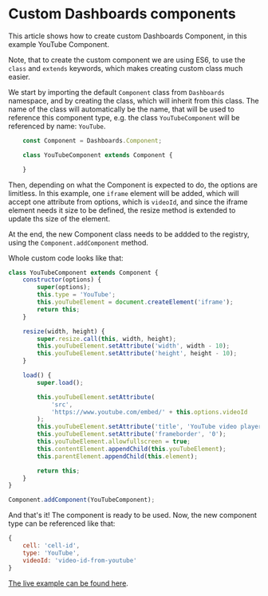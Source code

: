 Custom Dashboards components
===
This article shows how to create custom Dashboards Component, in this example YouTube Component.

Note, that to create the custom component we are using ES6, to use the `class` and `extends` keywords, which makes creating custom class much easier.

We start by importing the default `Component` class from `Dashboards` namespace, and by creating the class, which will inherit from this class.
The name of the class will automatically be the name, that will be used to reference this component type, e.g. the class `YouTubeComponent` will be referenced by name: `YouTube`.

```js
    const Component = Dashboards.Component;

    class YouTubeComponent extends Component {

    }
```

Then, depending on what the Component is expected to do, the options are limitless. In this example, one `iframe` element will be added, which will accept one attribute from options, which is `videoId`, and since the iframe element needs it size to be defined, the resize method is extended to update ths size of the element.

At the end, the new Component class needs to be addded to the registry, using the `Component.addComponent` method.

Whole custom code looks like that:

```js
class YouTubeComponent extends Component {
    constructor(options) {
        super(options);
        this.type = 'YouTube';
        this.youTubeElement = document.createElement('iframe');
        return this;
    }

    resize(width, height) {
        super.resize.call(this, width, height);
        this.youTubeElement.setAttribute('width', width - 10);
        this.youTubeElement.setAttribute('height', height - 10);
    }

    load() {
        super.load();

        this.youTubeElement.setAttribute(
            'src',
            'https://www.youtube.com/embed/' + this.options.videoId
        );
        this.youTubeElement.setAttribute('title', 'YouTube video player');
        this.youTubeElement.setAttribute('frameborder', '0');
        this.youTubeElement.allowfullscreen = true;
        this.contentElement.appendChild(this.youTubeElement);
        this.parentElement.appendChild(this.element);

        return this;
    }
}

Component.addComponent(YouTubeComponent);
```

And that's it!
The component is ready to be used. Now, the new component type can be referenced like that:

```js
{
    cell: 'cell-id',
    type: 'YouTube',
    videoId: 'video-id-from-youtube'
}
```

[The live example can be found here](https://jsfiddle.net/gh/get/library/pure/highcharts/highcharts/samples/dashboards/demos/custom-component).